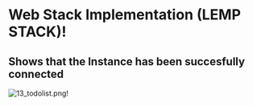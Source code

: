 # Web Stack Implementation (LEMP STACK)!

## Shows that the Instance has been succesfully connected

![13_todolist.png!](../img/13_todolist.png)
